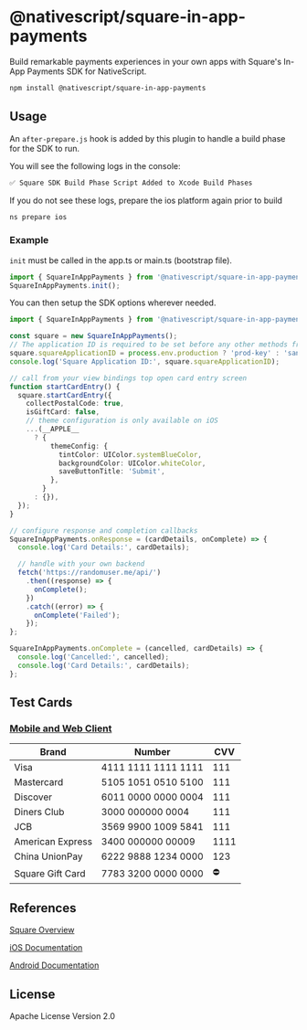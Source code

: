 # @nativescript/square-in-app-payments

Build remarkable payments experiences in your own apps with Square's In-App Payments SDK for NativeScript.

```bash
npm install @nativescript/square-in-app-payments
```

## Usage

An `after-prepare.js` hook is added by this plugin to handle a build phase for the SDK to run.

You will see the following logs in the console:

```bash
✅ Square SDK Build Phase Script Added to Xcode Build Phases
```

If you do not see these logs, prepare the ios platform again prior to build

```bash
ns prepare ios
```

### Example

`init` must be called in the app.ts or main.ts (bootstrap file).

```ts
import { SquareInAppPayments } from '@nativescript/square-in-app-payments';
SquareInAppPayments.init();
```

You can then setup the SDK options wherever needed.

```ts
import { SquareInAppPayments } from '@nativescript/square-in-app-payments';

const square = new SquareInAppPayments();
// The application ID is required to be set before any other methods from the SDK are called.
square.squareApplicationID = process.env.production ? 'prod-key' : 'sandbox-key';
console.log('Square Application ID:', square.squareApplicationID);

// call from your view bindings top open card entry screen
function startCardEntry() {
  square.startCardEntry({
    collectPostalCode: true,
    isGiftCard: false,
    // theme configuration is only available on iOS
    ...(__APPLE__
      ? {
          themeConfig: {
            tintColor: UIColor.systemBlueColor,
            backgroundColor: UIColor.whiteColor,
            saveButtonTitle: 'Submit',
          },
        }
      : {}),
  });
}

// configure response and completion callbacks
SquareInAppPayments.onResponse = (cardDetails, onComplete) => {
  console.log('Card Details:', cardDetails);

  // handle with your own backend
  fetch('https://randomuser.me/api/')
    .then((response) => {
      onComplete();
    })
    .catch((error) => {
      onComplete('Failed');
    });
};

SquareInAppPayments.onComplete = (cancelled, cardDetails) => {
  console.log('Cancelled:', cancelled);
  console.log('Card Details:', cardDetails);
};
```

## Test Cards

### [Mobile and Web Client](https://developer.squareup.com/docs/devtools/sandbox/payments#web-and-mobile-client-testing)

| Brand            | Number              | CVV  |
| ---------------- | ------------------- | ---- |
| Visa             | 4111 1111 1111 1111 | 111  |
| Mastercard       | 5105 1051 0510 5100 | 111  |
| Discover         | 6011 0000 0000 0004 | 111  |
| Diners Club      | 3000 000000 0004    | 111  |
| JCB              | 3569 9900 1009 5841 | 111  |
| American Express | 3400 000000 00009   | 1111 |
| China UnionPay   | 6222 9888 1234 0000 | 123  |
| Square Gift Card | 7783 3200 0000 0000 | ⛔   |

<!-- todo -- buyer verification cards
### [SCA](https://developer.squareup.com/docs/devtools/sandbox/payments#sca-testing-in-the-in-app-payments-sdk)

| Brand               | Number                  | CVV  | Challenge Type                             | Verification Code                     |
|---------------------|--------------------------|------|--------------------------------------------|---------------------------------------|
| Visa                | 4800 0000 0000 0012      | 111  | No Challenge                               | N/A                                   |
| Mastercard          | 5222 2200 0000 0013      | 111  | No Challenge                               | N/A                                   |
| Discover EU         | 6011 0000 0020 1024      | 111  | No Challenge                               | N/A                                   |
| JCB                 | 3569 9900 0000 0041      | 111  | No Challenge                               | N/A                                   |
| Visa EU             | 4310 0000 0020 1027      | 111  | Modal with Verification Code               | 123456                                |
| Mastercard          | 5248 4800 0021 0034      | 111  | Modal with Verification Code               | 123456                                |
| Mastercard EU       | 5500 0000 0020 1024      | 111  | Modal with Verification Code               | 123456                                |
| American Express EU | 3700 000002 01022        | 1111 | Modal with Verification Code               | 123456                                |
| JCB                 | 3569 9900 0000 0033      | 1111 | Modal with Verification Code               | 123456                                |
| Mastercard          | 5333 3300 0000 0008      | 111  | Modal with Multi Select Challenge Question | Select both Paris and Lyon            |
| Visa                | 4811 1100 0000 0016      | 111  | No Challenge with Failed Verification      | N/A                                   | -->

## References

[Square Overview](https://developer.squareup.com/docs/in-app-payments-sdk/installation)

[iOS Documentation](https://developer.squareup.com/docs/sdk/in-app-payment/ios)

[Android Documentation](https://developer.squareup.com/docs/sdk/in-app-payment/android/sqip/package-summary.html)

## License

Apache License Version 2.0
